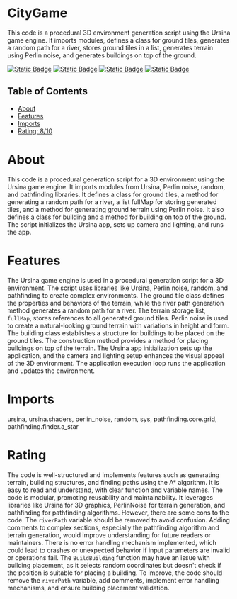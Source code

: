 # CityGame

This code is a procedural 3D environment generation script using the Ursina game engine. It imports modules, defines a class for ground tiles, generates a random path for a river, stores ground tiles in a list, generates terrain using Perlin noise, and generates buildings on top of the ground.

[![Static Badge](https://img.shields.io/badge/ursina-red)](https://pypi.org/project/ursina/)
[![Static Badge](https://img.shields.io/badge/perlin_noise-gray)](https://pypi.org/project/perlin_noise/)
[![Static Badge](https://img.shields.io/badge/random,-purple)](https://pypi.org/project/random/)
[![Static Badge](https://img.shields.io/badge/pathfinding-yellow)](https://pypi.org/project/pathfinding/)

## Table of Contents

- [About](#about)
- [Features](#features)
- [Imports](#Imports)
- [Rating: 8/10](#Rating)

# About

This code is a procedural generation script for a 3D environment using the Ursina game engine. It imports modules from Ursina, Perlin noise, random, and pathfinding libraries. It defines a class for ground tiles, a method for generating a random path for a river, a list fullMap for storing generated tiles, and a method for generating ground terrain using Perlin noise. It also defines a class for building and a method for building on top of the ground. The script initializes the Ursina app, sets up camera and lighting, and runs the app.

# Features

The Ursina game engine is used in a procedural generation script for a 3D environment. The script uses libraries like Ursina, Perlin noise, random, and pathfinding to create complex environments. The ground tile class defines the properties and behaviors of the terrain, while the river path generation method generates a random path for a river. The terrain storage list, `fullMap`, stores references to all generated ground tiles. Perlin noise is used to create a natural-looking ground terrain with variations in height and form. The building class establishes a structure for buildings to be placed on the ground tiles. The construction method provides a method for placing buildings on top of the terrain. The Ursina app initialization sets up the application, and the camera and lighting setup enhances the visual appeal of the 3D environment. The application execution loop runs the application and updates the environment.

# Imports

ursina, ursina.shaders, perlin_noise, random, sys, pathfinding.core.grid, pathfinding.finder.a_star

# Rating

The code is well-structured and implements features such as generating terrain, building structures, and finding paths using the A* algorithm. It is easy to read and understand, with clear function and variable names. The code is modular, promoting reusability and maintainability. It leverages libraries like Ursina for 3D graphics, PerlinNoise for terrain generation, and pathfinding for pathfinding algorithms.
However, there are some cons to the code. The `riverPath` variable should be removed to avoid confusion. Adding comments to complex sections, especially the pathfinding algorithm and terrain generation, would improve understanding for future readers or maintainers. There is no error handling mechanism implemented, which could lead to crashes or unexpected behavior if input parameters are invalid or operations fail.
The `BuildBuilding` function may have an issue with building placement, as it selects random coordinates but doesn't check if the position is suitable for placing a building. To improve, the code should remove the `riverPath` variable, add comments, implement error handling mechanisms, and ensure building placement validation.
